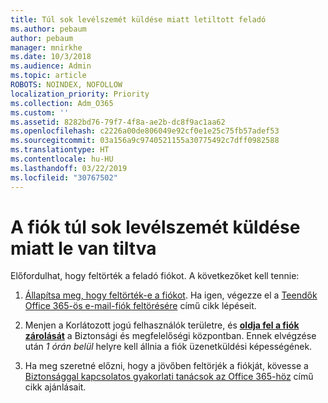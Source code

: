 ```yaml
---
title: Túl sok levélszemét küldése miatt letiltott feladó
ms.author: pebaum
author: pebaum
manager: mnirkhe
ms.date: 10/3/2018
ms.audience: Admin
ms.topic: article
ROBOTS: NOINDEX, NOFOLLOW
localization_priority: Priority
ms.collection: Adm_O365
ms.custom: ''
ms.assetid: 8282bd76-79f7-4f8a-ae2b-dc8f9ac1aa62
ms.openlocfilehash: c2226a00de806049e92cf0e1e25c75fb57adef53
ms.sourcegitcommit: 03a156a9c9740521155a30775492c7dff0982588
ms.translationtype: HT
ms.contentlocale: hu-HU
ms.lasthandoff: 03/22/2019
ms.locfileid: "30767502"
---
```

# <a name="account-is-blocked-for-sending-too-much-spam"></a>A fiók túl sok levélszemét küldése miatt le van tiltva

Előfordulhat, hogy feltörték a feladó fiókot. A következőket kell tennie:
  
1. [Állapítsa meg, hogy feltörték-e a fiókot](https://support.microsoft.com/help/2551603/how-to-determine-whether-your-office-365-account-has-been-compromised). Ha igen, végezze el a [Teendők Office 365-ös e-mail-fiók feltörésére](https://docs.microsoft.com/office365/securitycompliance/responding-to-a-compromised-email-account) című cikk lépéseit.
    
2. Menjen a Korlátozott jogú felhasználók területre, és **[oldja fel a fiók zárolását](https://protection.office.com/?hash=/restrictedusers)** a Biztonsági és megfelelőségi központban. Ennek elvégzése után *1 órán belül* helyre kell állnia a fiók üzenetküldési képességének. 
    
3. Ha meg szeretné előzni, hogy a jövőben feltörjék a fiókját, kövesse a [Biztonsággal kapcsolatos gyakorlati tanácsok az Office 365-höz](https://support.office.com/article/9295e396-e53d-49b9-ae9b-0b5828cdedc3.aspx) című cikk ajánlásait.
  

